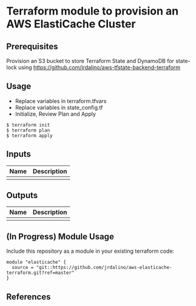 # Terraform module to provision an AWS ElastiCache Cluster

## Prerequisites
Provision an S3 bucket to store Terraform State and DynamoDB for state-lock
using https://github.com/jrdalino/aws-tfstate-backend-terraform

## Usage
- Replace variables in terraform.tfvars
- Replace variables in state_config.tf
- Initialize, Review Plan and Apply
```
$ terraform init
$ terraform plan
$ terraform apply
```

## Inputs
| Name | Description |
|------|-------------|
| | |

## Outputs
| Name | Description |
|------|-------------|
| | |

## (In Progress) Module Usage
Include this repository as a module in your existing terraform code:
```
module "elasticache" {
  source = "git::https://github.com/jrdalino/aws-elasticache-terraform.git?ref=master"
}
```

## References